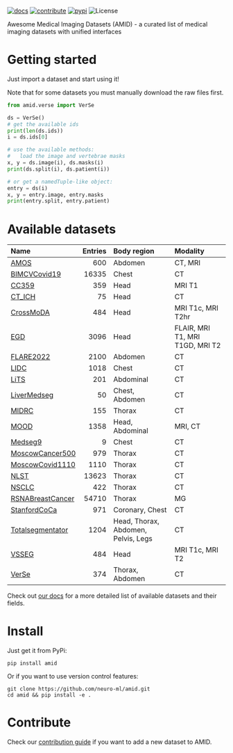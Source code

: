 [![docs](https://img.shields.io/badge/-docs-success)](https://neuro-ml.github.io/amid/)
[![contribute](https://img.shields.io/badge/-contribute-success)](https://neuro-ml.github.io/amid/latest/CONTRIBUTING/)
[![pypi](https://img.shields.io/pypi/v/amid?logo=pypi&label=PyPi)](https://pypi.org/project/amid/)
![License](https://img.shields.io/github/license/neuro-ml/amid)

Awesome Medical Imaging Datasets (AMID) - a curated list of medical imaging datasets with unified interfaces

# Getting started

Just import a dataset and start using it!

Note that for some datasets you must manually download the raw files first.

```python
from amid.verse import VerSe

ds = VerSe()
# get the available ids
print(len(ds.ids))
i = ds.ids[0]

# use the available methods:
#   load the image and vertebrae masks
x, y = ds.image(i), ds.masks(i)
print(ds.split(i), ds.patient(i))

# or get a namedTuple-like object:
entry = ds(i)
x, y = entry.image, entry.masks
print(entry.split, entry.patient)
```

# Available datasets

| Name                                                                                                                                         |   Entries | Body region                         | Modality                        |
|:---------------------------------------------------------------------------------------------------------------------------------------------|----------:|:------------------------------------|:--------------------------------|
| <a href="https://zenodo.org/record/7262581">AMOS</a>                                                                                         |       600 | Abdomen                             | CT, MRI                         |
| <a href="https://ieee-dataport.org/open-access/bimcv-covid-19-large-annotated-dataset-rx-and-ct-images-covid-19-patients-0">BIMCVCovid19</a> |     16335 | Chest                               | CT                              |
| <a href="https://sites.google.com/view/calgary-campinas-dataset/home">CC359</a>                                                              |       359 | Head                                | MRI T1                          |
| <a href="https://physionet.org/content/ct-ich/1.3.1/">CT_ICH</a>                                                                             |        75 | Head                                | CT                              |
| <a href="https://zenodo.org/record/6504722#.YsgwnNJByV4">CrossMoDA</a>                                                                       |       484 | Head                                | MRI T1c, MRI T2hr               |
| <a href="https://xnat.bmia.nl/data/archive/projects/egd">EGD</a>                                                                             |      3096 | Head                                | FLAIR, MRI T1, MRI T1GD, MRI T2 |
| <a href="https://flare22.grand-challenge.org/">FLARE2022</a>                                                                                 |      2100 | Abdomen                             | CT                              |
| <a href="https://wiki.cancerimagingarchive.net/pages/viewpage.action?pageId=1966254">LIDC</a>                                                |      1018 | Chest                               | CT                              |
| <a href="https://competitions.codalab.org/competitions/17094">LiTS</a>                                                                       |       201 | Abdominal                           | CT                              |
| <a href="https://www.medseg.ai/database/liver-segments-50-cases">LiverMedseg</a>                                                             |        50 | Chest, Abdomen                      | CT                              |
| <a href="https://wiki.cancerimagingarchive.net/pages/viewpage.action?pageId=80969742">MIDRC</a>                                              |       155 | Thorax                              | CT                              |
| <a href="http://medicalood.dkfz.de/web/">MOOD</a>                                                                                            |      1358 | Head, Abdominal                     | MRI, CT                         |
| <a href="http://medicalsegmentation.com/covid19/">Medseg9</a>                                                                                |         9 | Chest                               | CT                              |
| <a href="https://mosmed.ai/en/datasets/mosmeddata-kt-s-priznakami-raka-legkogo-tip-viii/">MoscowCancer500</a>                                |       979 | Thorax                              | CT                              |
| <a href="https://mosmed.ai/en/datasets/covid191110/">MoscowCovid1110</a>                                                                     |      1110 | Thorax                              | CT                              |
| <a href="https://wiki.cancerimagingarchive.net/display/NLST/National+Lung+Screening+Trial">NLST</a>                                          |     13623 | Thorax                              | CT                              |
| <a href="https://wiki.cancerimagingarchive.net/display/Public/NSCLC-Radiomics">NSCLC</a>                                                     |       422 | Thorax                              | CT                              |
| <a href="https://www.kaggle.com/competitions/rsna-breast-cancer-detection/data">RSNABreastCancer</a>                                         |     54710 | Thorax                              | MG                              |
| <a href="https://stanfordaimi.azurewebsites.net/datasets/e8ca74dc-8dd4-4340-815a-60b41f6cb2aa">StanfordCoCa</a>                              |       971 | Coronary, Chest                     | CT                              |
| <a href="https://zenodo.org/record/6802614#.Y6M2MxXP1D8">Totalsegmentator</a>                                                                |      1204 | Head, Thorax, Abdomen, Pelvis, Legs | CT                              |
| <a href="https://wiki.cancerimagingarchive.net/pages/viewpage.action?pageId=70229053">VSSEG</a>                                              |       484 | Head                                | MRI T1c, MRI T2                 |
| <a href="https://osf.io/4skx2/">VerSe</a>                                                                                                    |       374 | Thorax, Abdomen                     | CT                              |

Check out [our docs](https://neuro-ml.github.io/amid/) for a more detailed list of available datasets and their fields.

# Install

Just get it from PyPi:

```shell
pip install amid
```

Or if you want to use version control features:

```shell
git clone https://github.com/neuro-ml/amid.git
cd amid && pip install -e .
```

# Contribute

Check our [contribution guide](https://neuro-ml.github.io/amid/latest/CONTRIBUTING/) if you want to add a new dataset to
AMID.
